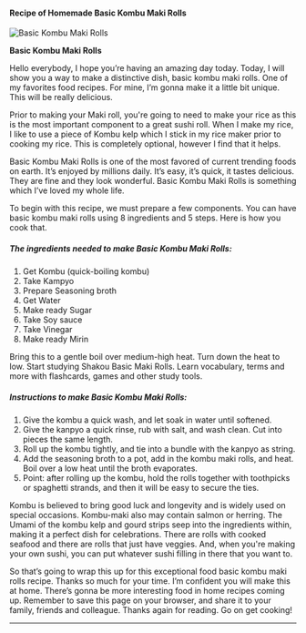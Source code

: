             

#### Recipe of Homemade Basic Kombu Maki Rolls

![Basic Kombu Maki Rolls](https://img-global.cpcdn.com/recipes/6748477255057408/751x532cq70/basic-kombu-maki-rolls-recipe-main-photo.jpg)

**Basic Kombu Maki Rolls**

Hello everybody, I hope you’re having an amazing day today. Today, I will show you a way to make a distinctive dish, basic kombu maki rolls. One of my favorites food recipes. For mine, I’m gonna make it a little bit unique. This will be really delicious.

Prior to making your Maki roll, you're going to need to make your rice as this is the most important component to a great sushi roll. When I make my rice, I like to use a piece of Kombu kelp which I stick in my rice maker prior to cooking my rice. This is completely optional, however I find that it helps.

Basic Kombu Maki Rolls is one of the most favored of current trending foods on earth. It’s enjoyed by millions daily. It’s easy, it’s quick, it tastes delicious. They are fine and they look wonderful. Basic Kombu Maki Rolls is something which I’ve loved my whole life.

To begin with this recipe, we must prepare a few components. You can have basic kombu maki rolls using 8 ingredients and 5 steps. Here is how you cook that.

##### The ingredients needed to make Basic Kombu Maki Rolls:

1.  Get Kombu (quick-boiling kombu)
2.  Take Kampyo
3.  Prepare Seasoning broth
4.  Get Water
5.  Make ready Sugar
6.  Take Soy sauce
7.  Take Vinegar
8.  Make ready Mirin

Bring this to a gentle boil over medium-high heat. Turn down the heat to low. Start studying Shakou Basic Maki Rolls. Learn vocabulary, terms and more with flashcards, games and other study tools.

##### Instructions to make Basic Kombu Maki Rolls:

1.  Give the kombu a quick wash, and let soak in water until softened.
2.  Give the kanpyo a quick rinse, rub with salt, and wash clean. Cut into pieces the same length.
3.  Roll up the kombu tightly, and tie into a bundle with the kanpyo as string.
4.  Add the seasoning broth to a pot, add in the kombu maki rolls, and heat. Boil over a low heat until the broth evaporates.
5.  Point: after rolling up the kombu, hold the rolls together with toothpicks or spaghetti strands, and then it will be easy to secure the ties.

Kombu is believed to bring good luck and longevity and is widely used on special occasions. Kombu-maki also may contain salmon or herring. The Umami of the kombu kelp and gourd strips seep into the ingredients within, making it a perfect dish for celebrations. There are rolls with cooked seafood and there are rolls that just have veggies. And, when you're making your own sushi, you can put whatever sushi filling in there that you want to.

So that’s going to wrap this up for this exceptional food basic kombu maki rolls recipe. Thanks so much for your time. I’m confident you will make this at home. There’s gonna be more interesting food in home recipes coming up. Remember to save this page on your browser, and share it to your family, friends and colleague. Thanks again for reading. Go on get cooking!

* * *